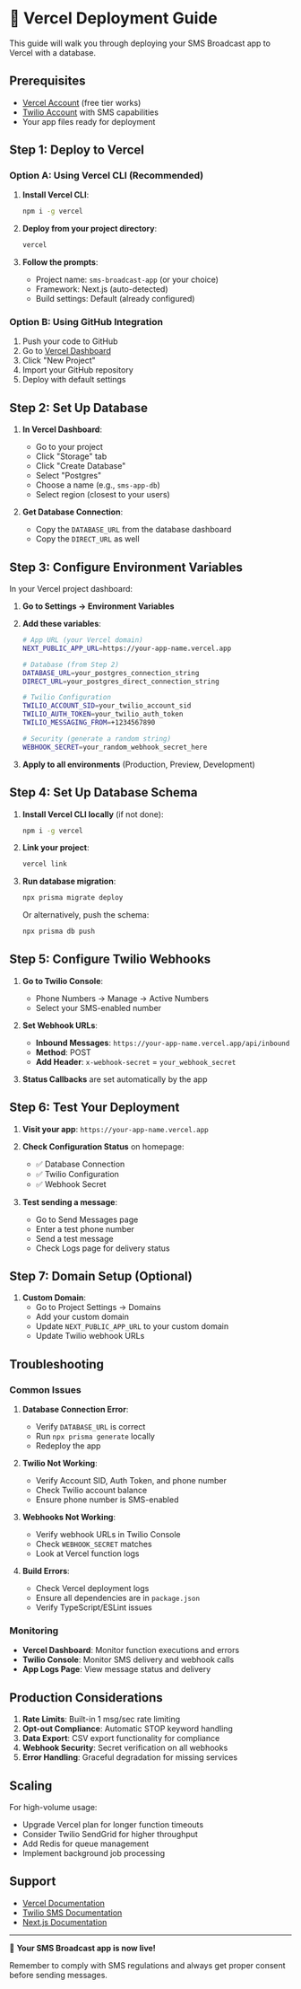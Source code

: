 # 🚀 Vercel Deployment Guide

This guide will walk you through deploying your SMS Broadcast app to Vercel with a database.

## Prerequisites

- [Vercel Account](https://vercel.com) (free tier works)
- [Twilio Account](https://twilio.com) with SMS capabilities
- Your app files ready for deployment

## Step 1: Deploy to Vercel

### Option A: Using Vercel CLI (Recommended)

1. **Install Vercel CLI**:
   ```bash
   npm i -g vercel
   ```

2. **Deploy from your project directory**:
   ```bash
   vercel
   ```

3. **Follow the prompts**:
   - Project name: `sms-broadcast-app` (or your choice)
   - Framework: Next.js (auto-detected)
   - Build settings: Default (already configured)

### Option B: Using GitHub Integration

1. Push your code to GitHub
2. Go to [Vercel Dashboard](https://vercel.com/dashboard)
3. Click "New Project"
4. Import your GitHub repository
5. Deploy with default settings

## Step 2: Set Up Database

1. **In Vercel Dashboard**:
   - Go to your project
   - Click "Storage" tab
   - Click "Create Database"
   - Select "Postgres"
   - Choose a name (e.g., `sms-app-db`)
   - Select region (closest to your users)

2. **Get Database Connection**:
   - Copy the `DATABASE_URL` from the database dashboard
   - Copy the `DIRECT_URL` as well

## Step 3: Configure Environment Variables

In your Vercel project dashboard:

1. **Go to Settings → Environment Variables**

2. **Add these variables**:

   ```bash
   # App URL (your Vercel domain)
   NEXT_PUBLIC_APP_URL=https://your-app-name.vercel.app

   # Database (from Step 2)
   DATABASE_URL=your_postgres_connection_string
   DIRECT_URL=your_postgres_direct_connection_string

   # Twilio Configuration
   TWILIO_ACCOUNT_SID=your_twilio_account_sid
   TWILIO_AUTH_TOKEN=your_twilio_auth_token
   TWILIO_MESSAGING_FROM=+1234567890

   # Security (generate a random string)
   WEBHOOK_SECRET=your_random_webhook_secret_here
   ```

3. **Apply to all environments** (Production, Preview, Development)

## Step 4: Set Up Database Schema

1. **Install Vercel CLI locally** (if not done):
   ```bash
   npm i -g vercel
   ```

2. **Link your project**:
   ```bash
   vercel link
   ```

3. **Run database migration**:
   ```bash
   npx prisma migrate deploy
   ```

   Or alternatively, push the schema:
   ```bash
   npx prisma db push
   ```

## Step 5: Configure Twilio Webhooks

1. **Go to Twilio Console**:
   - Phone Numbers → Manage → Active Numbers
   - Select your SMS-enabled number

2. **Set Webhook URLs**:
   - **Inbound Messages**: `https://your-app-name.vercel.app/api/inbound`
   - **Method**: POST
   - **Add Header**: `x-webhook-secret` = `your_webhook_secret`

3. **Status Callbacks** are set automatically by the app

## Step 6: Test Your Deployment

1. **Visit your app**: `https://your-app-name.vercel.app`

2. **Check Configuration Status** on homepage:
   - ✅ Database Connection
   - ✅ Twilio Configuration
   - ✅ Webhook Secret

3. **Test sending a message**:
   - Go to Send Messages page
   - Enter a test phone number
   - Send a test message
   - Check Logs page for delivery status

## Step 7: Domain Setup (Optional)

1. **Custom Domain**:
   - Go to Project Settings → Domains
   - Add your custom domain
   - Update `NEXT_PUBLIC_APP_URL` to your custom domain
   - Update Twilio webhook URLs

## Troubleshooting

### Common Issues

1. **Database Connection Error**:
   - Verify `DATABASE_URL` is correct
   - Run `npx prisma generate` locally
   - Redeploy the app

2. **Twilio Not Working**:
   - Verify Account SID, Auth Token, and phone number
   - Check Twilio account balance
   - Ensure phone number is SMS-enabled

3. **Webhooks Not Working**:
   - Verify webhook URLs in Twilio Console
   - Check `WEBHOOK_SECRET` matches
   - Look at Vercel function logs

4. **Build Errors**:
   - Check Vercel deployment logs
   - Ensure all dependencies are in `package.json`
   - Verify TypeScript/ESLint issues

### Monitoring

- **Vercel Dashboard**: Monitor function executions and errors
- **Twilio Console**: Monitor SMS delivery and webhook calls
- **App Logs Page**: View message status and delivery

## Production Considerations

1. **Rate Limits**: Built-in 1 msg/sec rate limiting
2. **Opt-out Compliance**: Automatic STOP keyword handling
3. **Data Export**: CSV export functionality for compliance
4. **Webhook Security**: Secret verification on all webhooks
5. **Error Handling**: Graceful degradation for missing services

## Scaling

For high-volume usage:
- Upgrade Vercel plan for longer function timeouts
- Consider Twilio SendGrid for higher throughput
- Add Redis for queue management
- Implement background job processing

## Support

- [Vercel Documentation](https://vercel.com/docs)
- [Twilio SMS Documentation](https://www.twilio.com/docs/sms)
- [Next.js Documentation](https://nextjs.org/docs)

---

🎉 **Your SMS Broadcast app is now live!**

Remember to comply with SMS regulations and always get proper consent before sending messages.
